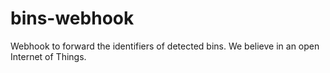 # bins-webhook
Webhook to forward the identifiers of detected bins.  We believe in an open Internet of Things.
